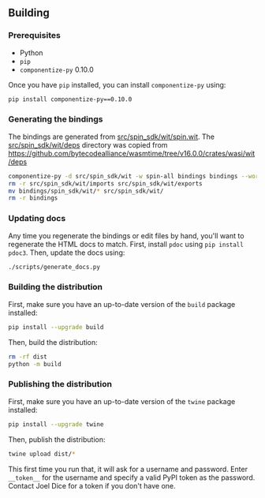 ## Building

### Prerequisites

- Python
- `pip`
- `componentize-py` 0.10.0

Once you have `pip` installed, you can install `componentize-py` using:

```bash
pip install componentize-py==0.10.0
```

### Generating the bindings

The bindings are generated from
[src/spin_sdk/wit/spin.wit](./src/spin_sdk/wit/spin.wit).  The
[src/spin_sdk/wit/deps](./src/spin_sdk/wit/deps) directory was copied from
https://github.com/bytecodealliance/wasmtime/tree/v16.0.0/crates/wasi/wit/deps

```bash
componentize-py -d src/spin_sdk/wit -w spin-all bindings bindings --world-module spin_sdk.wit
rm -r src/spin_sdk/wit/imports src/spin_sdk/wit/exports
mv bindings/spin_sdk/wit/* src/spin_sdk/wit/
rm -r bindings
```

### Updating docs

Any time you regenerate the bindings or edit files by hand, you'll want to
regenerate the HTML docs to match.  First, install `pdoc` using `pip install
pdoc3`.  Then, update the docs using:

```bash
./scripts/generate_docs.py
```

### Building the distribution

First, make sure you have an up-to-date version of the `build` package installed:

```bash
pip install --upgrade build
```

Then, build the distribution:

```bash
rm -rf dist
python -m build
```

### Publishing the distribution

First, make sure you have an up-to-date version of the `twine` package installed:

```bash
pip install --upgrade twine
```

Then, publish the distribution:

```bash
twine upload dist/*
```

This first time you run that, it will ask for a username and password.  Enter
`__token__` for the username and specify a valid PyPI token as the password.
Contact Joel Dice for a token if you don't have one.
